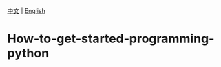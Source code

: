 [中文](https://github.com/gpchn/How-to-get-started-programming-python/blob/main/README_zh.md) | [English](https://gpchn.github.io/How-to-get-started-programming-python/README.md) 
# How-to-get-started-programming-python
